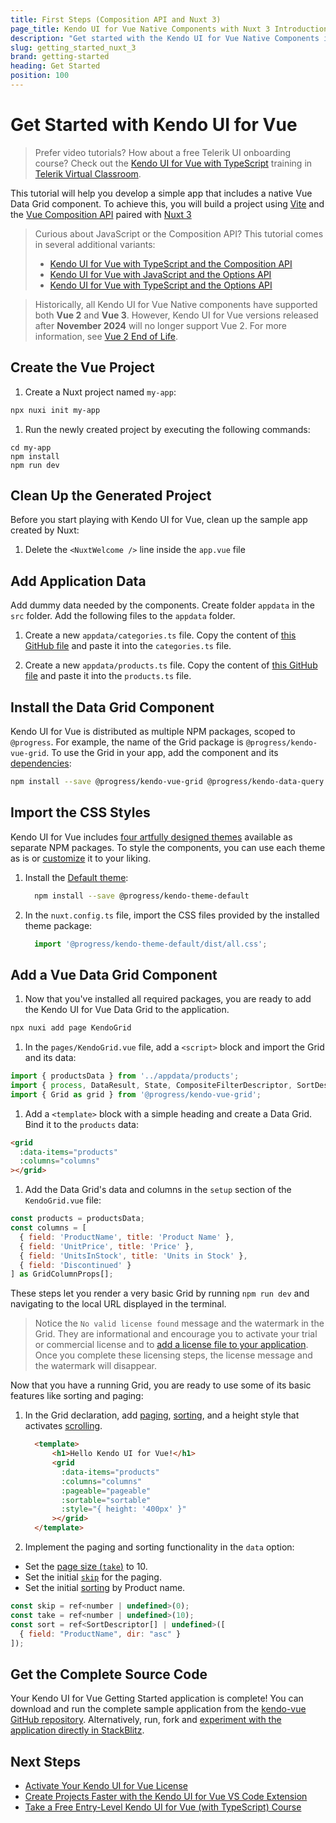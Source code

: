 ```yaml
---
title: First Steps (Composition API and Nuxt 3)
page_title: Kendo UI for Vue Native Components with Nuxt 3 Introduction - Kendo UI for Vue Docs & Demos
description: "Get started with the Kendo UI for Vue Native Components in Nuxt 3 using Typescript."
slug: getting_started_nuxt_3
brand: getting-started
heading: Get Started
position: 100
---
```


# Get Started with Kendo UI for Vue

> Prefer video tutorials? How about a free Telerik UI onboarding course? Check out the [Kendo UI for Vue with TypeScript](https://learn.telerik.com/learn/course/internal/view/elearning/45/kendo-ui-for-vue-with-typescript) training in [Telerik Virtual Classroom](https://learn.telerik.com/learn).

This tutorial will help you develop a simple app that includes a native Vue Data Grid component. To achieve this, you will build a project using [Vite](https://vitejs.dev/) and the [Vue Composition API](https://vuejs.org/guide/introduction.html#composition-api) paired with [Nuxt 3](https://nuxt.com/docs/getting-started/introduction) 


>Curious about JavaScript or the Composition API? This tutorial comes in several additional variants:
>* [Kendo UI for Vue with TypeScript and the Composition API](slug:getting_started_typescript_composition_api)
>* [Kendo UI for Vue with JavaScript and the Options API](slug:getting_started_javascript_options_api)
>* [Kendo UI for Vue with TypeScript and the Options API](slug:getting_started_typescript_options_api)

> Historically, all Kendo UI for Vue Native components have supported both **Vue 2** and **Vue 3**. However, Kendo UI for Vue versions released after **November 2024** will no longer support Vue 2. For more information, see [Vue 2 End of Life](https://www.telerik.com/kendo-vue-ui/components/vue2-deprecation/).

## Create the Vue Project

1. Create a Nuxt project named `my-app`:

```sh
npx nuxi init my-app
```

1. Run the newly created project by executing the following commands:

```
cd my-app
npm install
npm run dev
```

## Clean Up the Generated Project

Before you start playing with Kendo UI for Vue, clean up the sample app created by Nuxt:

1. Delete the `<NuxtWelcome />` line inside the `app.vue` file

## Add Application Data

Add dummy data needed by the components. Create folder `appdata` in the `src` folder. Add the following files to the `appdata` folder.

1. Create a new `appdata/categories.ts` file. Copy the content of [this GitHub file](https://github.com/telerik/kendo-vue/tree/master/getting-started-nuxt3/appdata/categories.ts) and paste it into the `categories.ts` file.

1. Create a new `appdata/products.ts` file. Copy the content of [this GitHub file](https://github.com/telerik/kendo-vue/tree/master/getting-started-nuxt3/appdata/products.ts) and paste it into the `products.ts` file.

## Install the Data Grid Component

Kendo UI for Vue is distributed as multiple NPM packages, scoped to `@progress`. For example, the name of the Grid package is `@progress/kendo-vue-grid`. To use the Grid in your app, add the component and its [dependencies](https://www.telerik.com/kendo-vue-ui/components/grid/#toc-dependencies):

```sh
npm install --save @progress/kendo-vue-grid @progress/kendo-data-query @progress/kendo-licensing @progress/kendo-vue-animation @progress/kendo-vue-data-tools @progress/kendo-vue-dateinputs @progress/kendo-vue-dropdowns @progress/kendo-vue-inputs @progress/kendo-vue-indicators @progress/kendo-vue-intl @progress/kendo-vue-popup
```
<!---
```sh
yarn add @progress/kendo-vue-grid @progress/kendo-data-query @progress/kendo-licensing @progress/kendo-vue-animation @progress/kendo-vue-data-tools @progress/kendo-vue-dateinputs @progress/kendo-vue-dropdowns @progress/kendo-vue-inputs @progress/kendo-vue-indicators @progress/kendo-vue-intl @progress/kendo-vue-popup
```
--->

## Import the CSS Styles

Kendo UI for Vue includes [four artfully designed themes](slug:themesandstyles) available as separate NPM packages. To style the components, you can use each theme as is or [customize](slug:customizingthemes) it to your liking.

1. Install the [Default theme](https://www.telerik.com/kendo-vue-ui/components/styling/theme-default/):

    ```sh
      npm install --save @progress/kendo-theme-default
    ```
    <!---
    ```sh
    yarn add --save @progress/kendo-theme-default
    ```
    --->

1. In the `nuxt.config.ts` file, import the CSS files provided by the installed theme package:  

    ```js
      import '@progress/kendo-theme-default/dist/all.css';
    ```


## Add a Vue Data Grid Component


1. Now that you've installed all required packages, you are ready to add the Kendo UI for Vue Data Grid to the application.

```sh
npx nuxi add page KendoGrid
```

1. In the `pages/KendoGrid.vue` file, add a `<script>` block and import the Grid and its data:


```js
import { productsData } from '../appdata/products';
import { process, DataResult, State, CompositeFilterDescriptor, SortDescriptor } from '@progress/kendo-data-query';
import { Grid as grid } from '@progress/kendo-vue-grid';
```

1. Add a `<template>` block with a simple heading and create a Data Grid. Bind it to the `products` data:

```html
<grid
  :data-items="products"
  :columns="columns"
></grid>
```

1. Add the Data Grid's data and columns in the `setup` section of the `KendoGrid.vue` file:

```js
const products = productsData;
const columns = [
  { field: 'ProductName', title: 'Product Name' },
  { field: 'UnitPrice', title: 'Price' },
  { field: 'UnitsInStock', title: 'Units in Stock' },
  { field: 'Discontinued' }
] as GridColumnProps[];
```

These steps let you render a very basic Grid by running `npm run dev` and navigating to the local URL displayed in the terminal.

> Notice the `No valid license found` message and the watermark in the Grid. They are informational and encourage you to activate your trial or commercial license and to [add a license file to your application](slug:my_license_vue). Once you complete these licensing steps, the license message and the watermark will disappear.

Now that you have a running Grid, you are ready to use some of its basic features like sorting and paging:

1. In the Grid declaration, add [paging](slug:paging_grid), [sorting](slug:sorting_grid), and a height style that activates [scrolling](slug:scrollmmodes_grid).

    ```html
      <template>
          <h1>Hello Kendo UI for Vue!</h1>
          <grid 
            :data-items="products"
            :columns="columns"
            :pageable="pageable"
            :sortable="sortable"
            :style="{ height: '400px' }"
          ></grid>
      </template>
    ```


1. Implement the paging and sorting functionality in the `data` option:

  * Set the [page size (`take`)](slug:api_grid_gridprops#toc-take) to 10.
  * Set the initial [`skip`](slug:api_grid_gridprops#toc-skip) for the paging.
  * Set the initial [sorting](slug:api_grid_gridprops#toc-sort) by Product name.

```js
const skip = ref<number | undefined>(0);
const take = ref<number | undefined>(10);
const sort = ref<SortDescriptor[] | undefined>([
  { field: "ProductName", dir: "asc" }
]);
```


## Get the Complete Source Code

Your Kendo UI for Vue Getting Started application is complete! You can download and run the complete sample application from the [kendo-vue GitHub repository](https://github.com/telerik/kendo-vue/tree/master/getting-started-nuxt3/). Alternatively, run, fork and [experiment with the application directly in StackBlitz](https://stackblitz.com/edit/nuxt-starter-qacprz?file=pages%2Findex.vue).


## Next Steps

* [Activate Your Kendo UI for Vue License](slug:my_license_vue)
* [Create Projects Faster with the Kendo UI for Vue VS Code Extension](slug:getting_started_vscode)
* [Take a Free Entry-Level Kendo UI for Vue (with TypeScript) Course](https://learn.telerik.com/learn/course/internal/view/elearning/45/kendo-ui-for-vue-with-typescript)

